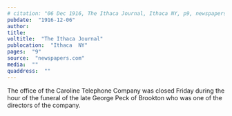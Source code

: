 ```yaml
---
# citation: "06 Dec 1916, The Ithaca Journal, Ithaca NY, p9, newspapers.com."
pubdate:  "1916-12-06"
author: 
title: 
voltitle:  "The Ithaca Journal"
publocation:  "Ithaca  NY"
pages:  "9"
source:  "newspapers.com"
media:  ""
quaddress:  ""
---
```

The office of the Caroline Telephone Company was closed Friday during the hour of the funeral of the late George Peck of Brookton who was one of the directors of the company.
